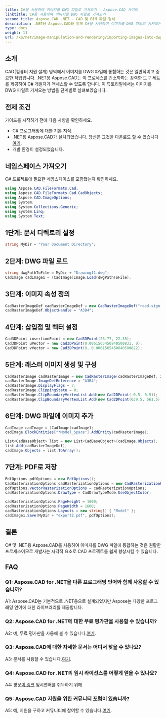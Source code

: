 ```yaml
---
title: C#을 사용하여 이미지를 DWG 파일로 가져오기 - Aspose.CAD 가이드
linktitle: C#을 사용하여 이미지를 DWG 파일로 가져오기
second_title: Aspose.CAD .NET - CAD 및 BIM 파일 형식
description: .NET용 Aspose.CAD와 함께 C#을 사용하여 이미지를 DWG 파일로 가져오는 방법을 알아보세요. 원활한 통합을 위한 단계별 가이드를 따르세요.
type: docs
weight: 11
url: /ko/net/image-manipulation-and-rendering/importing-images-into-dwg/
---
```

## 소개

CAD(컴퓨터 지원 설계) 영역에서 이미지를 DWG 파일에 통합하는 것은 일반적이고 중요한 작업입니다. .NET용 Aspose.CAD는 이 프로세스를 간소화하는 강력한 도구 세트를 제공하여 C# 개발자가 액세스할 수 있도록 합니다. 이 튜토리얼에서는 이미지를 DWG 파일로 가져오는 방법을 단계별로 살펴보겠습니다.

## 전제 조건

가이드를 시작하기 전에 다음 사항을 확인하세요.

- C# 프로그래밍에 대한 기본 지식.
-  .NET용 Aspose.CAD가 설치되었습니다. 당신은 그것을 다운로드 할 수 있습니다[여기](https://releases.aspose.com/cad/net/).
- 개발 환경이 설정되었습니다.

## 네임스페이스 가져오기

C# 프로젝트에 필요한 네임스페이스를 포함했는지 확인하세요.

```csharp
using Aspose.CAD.FileFormats.Cad;
using Aspose.CAD.FileFormats.Cad.CadObjects;
using Aspose.CAD.ImageOptions;
using System;
using System.Collections.Generic;
using System.Linq;
using System.Text;
```

## 1단계: 문서 디렉토리 설정

```csharp
string MyDir = "Your Document Directory";
```

## 2단계: DWG 파일 로드

```csharp
string dwgPathToFile = MyDir + "Drawing11.dwg";
CadImage cadImage1 = (CadImage)Image.Load(dwgPathToFile);
```

## 3단계: 이미지 속성 정의

```csharp
CadRasterImageDef cadRasterImageDef = new CadRasterImageDef("road-sign-custom.png", 640, 562);
cadRasterImageDef.ObjectHandle = "A3B4";
```

## 4단계: 삽입점 및 벡터 설정

```csharp
Cad3DPoint insertionPoint = new Cad3DPoint(26.77, 22.35);
Cad3DPoint uVector = new Cad3DPoint(0.0061565450840500831, 0);
Cad3DPoint vVector = new Cad3DPoint(0, 0.0061565450840500822);
```

## 5단계: 래스터 이미지 생성 및 구성

```csharp
CadRasterImage cadRasterImage = new CadRasterImage(cadRasterImageDef, insertionPoint, uVector, vVector);
cadRasterImage.ImageDefReference = "A3B4";
cadRasterImage.DisplayFlags = 7;
cadRasterImage.ClippingState = 0;
cadRasterImage.ClipBoundaryVertexList.Add(new Cad2DPoint(-0.5, 0.5));
cadRasterImage.ClipBoundaryVertexList.Add(new Cad2DPoint(639.5, 561.5));
```

## 6단계: DWG 파일에 이미지 추가

```csharp
CadImage cadImage = (CadImage)cadImage1;
cadImage.BlockEntities["*Model_Space"].AddEntity(cadRasterImage);

List<CadBaseObject> list = new List<CadBaseObject>(cadImage.Objects);
list.Add(cadRasterImageDef);
cadImage.Objects = list.ToArray();
```

## 7단계: PDF로 저장

```csharp
PdfOptions pdfOptions = new PdfOptions();
CadRasterizationOptions cadRasterizationOptions = new CadRasterizationOptions();
pdfOptions.VectorRasterizationOptions = cadRasterizationOptions;
cadRasterizationOptions.DrawType = CadDrawTypeMode.UseObjectColor;

cadRasterizationOptions.PageHeight = 1600;
cadRasterizationOptions.PageWidth = 1600;
cadRasterizationOptions.Layouts = new string[] { "Model" };
cadImage1.Save(MyDir + "export2.pdf", pdfOptions);
```

## 결론

C# 및 .NET용 Aspose.CAD를 사용하여 이미지를 DWG 파일에 통합하는 것은 원활한 프로세스이므로 개발자는 시각적 요소로 CAD 프로젝트를 쉽게 향상시킬 수 있습니다.

## FAQ

### Q1: Aspose.CAD for .NET을 다른 프로그래밍 언어와 함께 사용할 수 있습니까?

A1: Aspose.CAD는 기본적으로 .NET용으로 설계되었지만 Aspose는 다양한 프로그래밍 언어에 대한 라이브러리를 제공합니다.

### Q2: Aspose.CAD for .NET에 대한 무료 평가판을 사용할 수 있습니까?

 A2: 예, 무료 평가판을 사용해 볼 수 있습니다.[여기](https://releases.aspose.com/).

### Q3: Aspose.CAD에 대한 자세한 문서는 어디서 찾을 수 있나요?

 A3: 문서를 사용할 수 있습니다.[여기](https://reference.aspose.com/cad/net/).

### Q4: Aspose.CAD for .NET의 임시 라이선스를 어떻게 얻을 수 있나요?

 A4: 방문[이 링크](https://purchase.aspose.com/temporary-license/) 임시면허를 취득하기 위해

### Q5: Aspose.CAD 지원을 위한 커뮤니티 포럼이 있습니까?

 A5: 예, 지원을 구하고 커뮤니티에 참여할 수 있습니다.[여기](https://forum.aspose.com/c/cad/19).